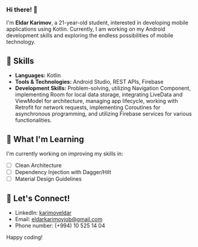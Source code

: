 ### Hi there! 👋

I'm **Eldar Karimov**, a 21-year-old student, interested in developing mobile applications using Kotlin. Currently, I am working on my Android development skills and exploring the endless possibilities of mobile technology.

## 🚀 Skills

- **Languages:** Kotlin
- **Tools & Technologies:** Android Studio, REST APIs, Firebase
- **Development Skills:**  Problem-solving, utilizing Navigation Component, implementing Room for local data storage, integrating LiveData and ViewModel for architecture, managing app lifecycle, working with Retrofit for network requests, implementing Coroutines for asynchronous programming, and utilizing Firebase services for various functionalities.

## 🌱 What I'm Learning

I'm currently working on improving my skills in:

- [ ] Clean Architecture
- [ ] Dependency Injection with Dagger/Hilt
- [ ] Material Design Guidelines

## 🤝 Let's Connect!

- LinkedIn: [karimoveldar](https://www.linkedin.com/in/karimoveldar/)
- Email: eldarkarimovjob@gmail.com
- Phone number: (+994) 10 525 14 04

Happy coding!
